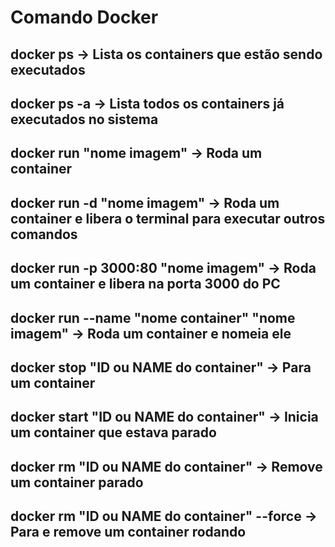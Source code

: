 # Comando Docker

## docker ps -> Lista os containers que estão sendo executados
## docker ps -a -> Lista todos os containers já executados no sistema
## docker run "nome imagem" -> Roda um container
## docker run -d "nome imagem" -> Roda um container e libera o terminal para executar outros comandos
## docker run -p 3000:80 "nome imagem" -> Roda um container e libera na porta 3000 do PC
## docker run --name "nome container" "nome imagem" -> Roda um container e nomeia ele
## docker stop "ID ou NAME do container" -> Para um container
## docker start "ID ou NAME do container" -> Inicia um container que estava parado
## docker rm "ID ou NAME do container" -> Remove um container parado
## docker rm "ID ou NAME do container" --force -> Para e remove um container rodando